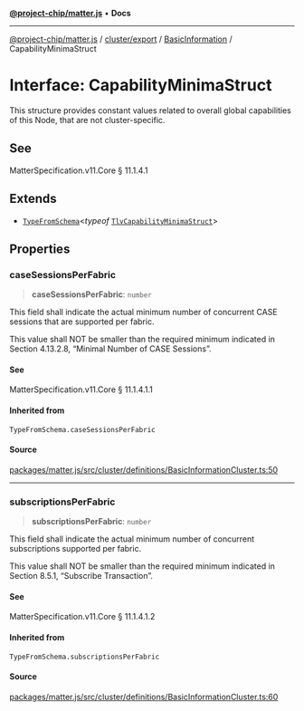 [**@project-chip/matter.js**](../../../../../README.md) • **Docs**

***

[@project-chip/matter.js](../../../../../modules.md) / [cluster/export](../../../README.md) / [BasicInformation](../README.md) / CapabilityMinimaStruct

# Interface: CapabilityMinimaStruct

This structure provides constant values related to overall global capabilities of this Node, that are not
cluster-specific.

## See

MatterSpecification.v11.Core § 11.1.4.1

## Extends

- [`TypeFromSchema`](../../../../../tlv/export/README.md#typefromschemas)\<*typeof* [`TlvCapabilityMinimaStruct`](../README.md#tlvcapabilityminimastruct)\>

## Properties

### caseSessionsPerFabric

> **caseSessionsPerFabric**: `number`

This field shall indicate the actual minimum number of concurrent CASE sessions that are supported per
fabric.

This value shall NOT be smaller than the required minimum indicated in Section 4.13.2.8, “Minimal Number of
CASE Sessions”.

#### See

MatterSpecification.v11.Core § 11.1.4.1.1

#### Inherited from

`TypeFromSchema.caseSessionsPerFabric`

#### Source

[packages/matter.js/src/cluster/definitions/BasicInformationCluster.ts:50](https://github.com/project-chip/matter.js/blob/7a8cbb56b87d4ccf34bec5a9a95ab40a1711324f/packages/matter.js/src/cluster/definitions/BasicInformationCluster.ts#L50)

***

### subscriptionsPerFabric

> **subscriptionsPerFabric**: `number`

This field shall indicate the actual minimum number of concurrent subscriptions supported per fabric.

This value shall NOT be smaller than the required minimum indicated in Section 8.5.1, “Subscribe
Transaction”.

#### See

MatterSpecification.v11.Core § 11.1.4.1.2

#### Inherited from

`TypeFromSchema.subscriptionsPerFabric`

#### Source

[packages/matter.js/src/cluster/definitions/BasicInformationCluster.ts:60](https://github.com/project-chip/matter.js/blob/7a8cbb56b87d4ccf34bec5a9a95ab40a1711324f/packages/matter.js/src/cluster/definitions/BasicInformationCluster.ts#L60)
